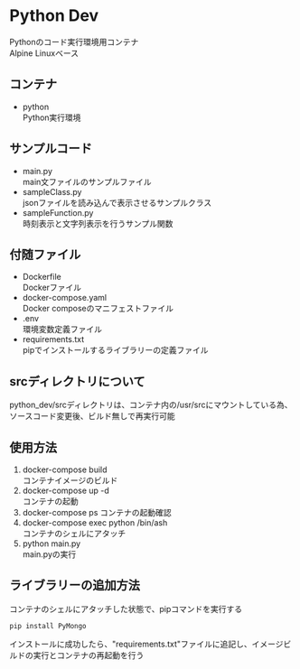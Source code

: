 # Python Dev

Pythonのコード実行環境用コンテナ  
Alpine Linuxベース  

## コンテナ

- python  
  Python実行環境

## サンプルコード

- main.py  
main文ファイルのサンプルファイル
- sampleClass.py  
jsonファイルを読み込んで表示させるサンプルクラス
- sampleFunction.py  
時刻表示と文字列表示を行うサンプル関数

## 付随ファイル

- Dockerfile  
Dockerファイル
- docker-compose.yaml  
Docker composeのマニフェストファイル
- .env  
環境変数定義ファイル
- requirements.txt  
pipでインストールするライブラリーの定義ファイル

## srcディレクトリについて

python_dev/srcディレクトリは、コンテナ内の/usr/srcにマウントしている為、
ソースコード変更後、ビルド無しで再実行可能

## 使用方法

1. docker-compose build  
コンテナイメージのビルド
2. docker-compose up -d  
コンテナの起動
2. docker-compose ps
コンテナの起動確認
3. docker-compose exec python /bin/ash  
コンテナのシェルにアタッチ
4. python main.py  
main.pyの実行

## ライブラリーの追加方法

コンテナのシェルにアタッチした状態で、pipコマンドを実行する  

```ash
pip install PyMongo
```

インストールに成功したら、"requirements.txt"ファイルに追記し、イメージビルドの実行とコンテナの再起動を行う
